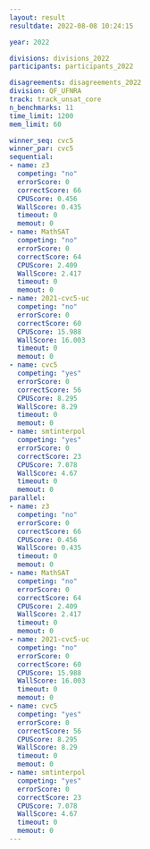 ```yaml
---
layout: result
resultdate: 2022-08-08 10:24:15

year: 2022

divisions: divisions_2022
participants: participants_2022

disagreements: disagreements_2022
division: QF_UFNRA
track: track_unsat_core
n_benchmarks: 11
time_limit: 1200
mem_limit: 60

winner_seq: cvc5
winner_par: cvc5
sequential:
- name: z3
  competing: "no"
  errorScore: 0
  correctScore: 66
  CPUScore: 0.456
  WallScore: 0.435
  timeout: 0
  memout: 0
- name: MathSAT
  competing: "no"
  errorScore: 0
  correctScore: 64
  CPUScore: 2.409
  WallScore: 2.417
  timeout: 0
  memout: 0
- name: 2021-cvc5-uc
  competing: "no"
  errorScore: 0
  correctScore: 60
  CPUScore: 15.988
  WallScore: 16.003
  timeout: 0
  memout: 0
- name: cvc5
  competing: "yes"
  errorScore: 0
  correctScore: 56
  CPUScore: 8.295
  WallScore: 8.29
  timeout: 0
  memout: 0
- name: smtinterpol
  competing: "yes"
  errorScore: 0
  correctScore: 23
  CPUScore: 7.078
  WallScore: 4.67
  timeout: 0
  memout: 0
parallel:
- name: z3
  competing: "no"
  errorScore: 0
  correctScore: 66
  CPUScore: 0.456
  WallScore: 0.435
  timeout: 0
  memout: 0
- name: MathSAT
  competing: "no"
  errorScore: 0
  correctScore: 64
  CPUScore: 2.409
  WallScore: 2.417
  timeout: 0
  memout: 0
- name: 2021-cvc5-uc
  competing: "no"
  errorScore: 0
  correctScore: 60
  CPUScore: 15.988
  WallScore: 16.003
  timeout: 0
  memout: 0
- name: cvc5
  competing: "yes"
  errorScore: 0
  correctScore: 56
  CPUScore: 8.295
  WallScore: 8.29
  timeout: 0
  memout: 0
- name: smtinterpol
  competing: "yes"
  errorScore: 0
  correctScore: 23
  CPUScore: 7.078
  WallScore: 4.67
  timeout: 0
  memout: 0
---
```

